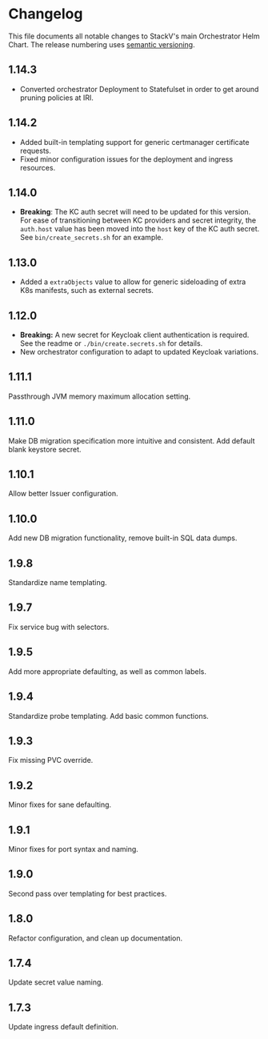# Changelog

This file documents all notable changes to StackV's main Orchestrator Helm Chart.
The release numbering uses [semantic versioning](http://semver.org).

## 1.14.3

- Converted orchestrator Deployment to Statefulset in order to get around pruning policies at IRI.

## 1.14.2

- Added built-in templating support for generic certmanager certificate requests.
- Fixed minor configuration issues for the deployment and ingress resources.

## 1.14.0

- **Breaking**: The KC auth secret will need to be updated for this version. For ease of transitioning between KC providers and secret integrity, the `auth.host` value has been moved into the `host` key of the KC auth secret. See `bin/create_secrets.sh` for an example.

## 1.13.0

- Added a `extraObjects` value to allow for generic sideloading of extra K8s manifests, such as external secrets.

## 1.12.0

- **Breaking:** A new secret for Keycloak client authentication is required. See the readme or `./bin/create.secrets.sh` for details.
- New orchestrator configuration to adapt to updated Keycloak variations.

## 1.11.1

Passthrough JVM memory maximum allocation setting.

## 1.11.0

Make DB migration specification more intuitive and consistent. Add default blank keystore secret.

## 1.10.1

Allow better Issuer configuration.

## 1.10.0

Add new DB migration functionality, remove built-in SQL data dumps.

## 1.9.8

Standardize name templating.

## 1.9.7

Fix service bug with selectors.

## 1.9.5

Add more appropriate defaulting, as well as common labels.

## 1.9.4

Standardize probe templating. Add basic common functions.

## 1.9.3

Fix missing PVC override.

## 1.9.2

Minor fixes for sane defaulting.

## 1.9.1

Minor fixes for port syntax and naming.

## 1.9.0

Second pass over templating for best practices.

## 1.8.0

Refactor configuration, and clean up documentation.

## 1.7.4

Update secret value naming.

## 1.7.3

Update ingress default definition.
